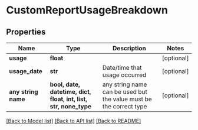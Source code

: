 # CustomReportUsageBreakdown


## Properties
Name | Type | Description | Notes
------------ | ------------- | ------------- | -------------
**usage** | **float** |  | [optional] 
**usage_date** | **str** | Date/time that usage occurred | [optional] 
**any string name** | **bool, date, datetime, dict, float, int, list, str, none_type** | any string name can be used but the value must be the correct type | [optional]

[[Back to Model list]](../README.md#documentation-for-models) [[Back to API list]](../README.md#documentation-for-api-endpoints) [[Back to README]](../README.md)


